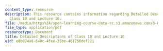```yaml
---
content_type: resource
description: This resource contains information regarding Detailed Descriptions of
  Class 10 and Lecture 10.
file: /media/https%3A/open-learning-course-data-rc.s3.amazonaws.com/6-849-geometric-folding-algorithms-linkages-origami-polyhedra-fall-2012/e8b074a8648c4fee35be461756def221_MIT6_849F12_desc10.pdf
file_type: application/pdf
resourcetype: Document
title: Detailed Descriptions of Class 10 and Lecture 10
uid: e8b074a8-648c-4fee-35be-461756def221
---
```

